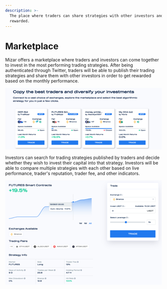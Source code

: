```yaml
---
description: >-
  The place where traders can share strategies with other investors and get
  rewarded.
---
```


# Marketplace

Mizar offers a marketplace where traders and investors can come together to invest in the most performing trading strategies. After being authenticated through Twitter, traders will be able to publish their trading strategies and share them with other investors in order to get rewarded based on the monthly performance. 

![](../.gitbook/assets/screenshot-2021-09-16-at-08.32.33.png)

Investors can search for trading strategies published by traders and decide whether they wish to invest their capital into that strategy. Investors will be able to compare multiple strategies with each other based on live performance, trader's reputation, trader fee, and other indicators. 

![](../.gitbook/assets/screenshot-2021-09-16-at-08.33.56.png)

